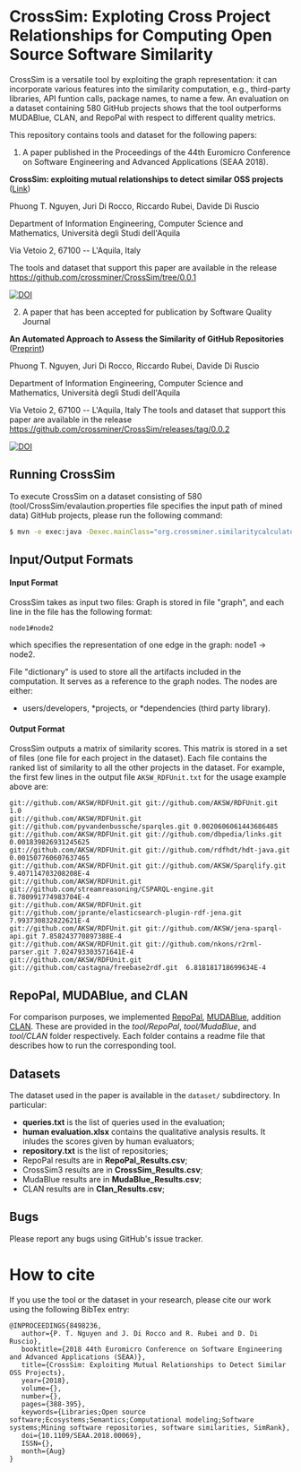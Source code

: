 CrossSim: Exploting **C**ross Project **R**elationships for Computing **O**pen **S**ource **S**oftware **Sim**ilarity
================
 
CrossSim is a versatile tool by exploiting the graph representation: it can incorporate various features into the similarity computation, e.g., third-party libraries, API funtion calls, package names, to name a few. An evaluation on a dataset containing 580 GitHub projects shows that the tool outperforms MUDABlue, CLAN, and RepoPal with respect to different quality metrics.

This repository contains tools and dataset for the following papers:  

1. A paper published in the Proceedings of the 44th Euromicro Conference on Software Engineering and Advanced Applications (SEAA 2018).

<b>CrossSim: exploiting mutual relationships to detect similar OSS projects</b> ([Link](https://ieeexplore.ieee.org/abstract/document/8498236))

Phuong T. Nguyen, Juri Di Rocco, Riccardo Rubei, Davide Di Ruscio

Department of Information Engineering, Computer Science and Mathematics,
Università degli Studi dell'Aquila

Via Vetoio 2, 67100 -- L'Aquila, Italy

The tools and dataset that support this paper are available in the release https://github.com/crossminer/CrossSim/tree/0.0.1 

[![DOI](https://zenodo.org/badge/DOI/10.5281/zenodo.1252866.svg)](https://doi.org/10.5281/zenodo.1252866)


2. A paper that has been accepted for publication by Software Quality Journal

<b>An Automated Approach to Assess the Similarity of GitHub Repositories</b> ([Preprint](https://github.com/crossminer/CrossSim/blob/master/CrossSim-Journal.pdf))

Phuong T. Nguyen, Juri Di Rocco, Riccardo Rubei, Davide Di Ruscio

Department of Information Engineering, Computer Science and Mathematics,
Università degli Studi dell'Aquila

Via Vetoio 2, 67100 -- L'Aquila, Italy
The tools and dataset that support this paper are available in the release https://github.com/crossminer/CrossSim/releases/tag/0.0.2 

[![DOI](https://zenodo.org/badge/DOI/10.5281/zenodo.1479309.svg)](https://doi.org/10.5281/zenodo.1479309)

Running CrossSim
-----------
To execute CrossSim on a dataset consisting of 580 (tool/CrossSim/evalaution.properties file specifies the input path of mined data)  GitHub projects, please run the following command:

  ```sh 
  $ mvn -e exec:java -Dexec.mainClass="org.crossminer.similaritycalculator.CrossSim.Runner"
  ```

Input/Output Formats
--------------------

#### Input Format

CrossSim takes as input two files: Graph is stored in file "graph", and each line in the file has the following format:

```node1#node2```

which specifies the representation of one edge in the graph: node1 -> node2.

File "dictionary" is used to store all the artifacts included in the computation. It serves as a reference to the graph nodes. The nodes are either:
* users/developers, 
*projects, or 
*dependencies (third party library).


#### Output Format

CrossSim outputs a matrix of similarity scores. This matrix is stored in a set of files (one file for each project in the dataset). Each file contains the ranked list of similarity to all the other projects in the dataset.
For example, the first few lines in the output file ```AKSW_RDFUnit.txt``` for the usage example above are:

```text
git://github.com/AKSW/RDFUnit.git git://github.com/AKSW/RDFUnit.git 1.0
git://github.com/AKSW/RDFUnit.git git://github.com/pyvandenbussche/sparqles.git 0.0020606061443686485
git://github.com/AKSW/RDFUnit.git git://github.com/dbpedia/links.git  0.001839826931245625
git://github.com/AKSW/RDFUnit.git git://github.com/rdfhdt/hdt-java.git  0.001507760607637465
git://github.com/AKSW/RDFUnit.git git://github.com/AKSW/Sparqlify.git 9.407114703208208E-4
git://github.com/AKSW/RDFUnit.git git://github.com/streamreasoning/CSPARQL-engine.git 8.780991774983704E-4
git://github.com/AKSW/RDFUnit.git git://github.com/jprante/elasticsearch-plugin-rdf-jena.git  7.993730832822621E-4
git://github.com/AKSW/RDFUnit.git git://github.com/AKSW/jena-sparql-api.git 7.858243770897388E-4
git://github.com/AKSW/RDFUnit.git git://github.com/nkons/r2rml-parser.git 7.024793303571641E-4
git://github.com/AKSW/RDFUnit.git git://github.com/castagna/freebase2rdf.git  6.818181718699634E-4
```


RepoPal, MUDABlue, and CLAN
----------------

For comparison purposes, we implemented [RepoPal](http://ieeexplore.ieee.org/document/7884605/), [MUDABlue](http://ieeexplore.ieee.org/document/1371919/), addition [CLAN](http://ieeexplore.ieee.org/document/6227178/). These are provided in the *tool/RepoPal*, *tool/MudaBlue*, and *tool/CLAN* folder respectively. Each folder contains a readme file that describes how to run the corresponding tool.                                                                  

Datasets
--------

The dataset used in the paper is available in the ```dataset/``` subdirectory. In particular:
  * <b>queries.txt</b> is the list of queries used in the evaluation;
  * <b>human evaluation.xlsx</b> contains the qualitative analysis results. It inludes the scores given by human evaluators;
  * <b>repository.txt</b> is the list of repositories;
  * RepoPal results are in <b>RepoPal_Results.csv</b>;
  * CrossSim3 results are in <b>CrossSim_Results.csv</b>;
  * MudaBlue results are in <b>MudaBlue_Results.csv</b>;
  * CLAN results are in <b>Clan_Results.csv</b>;


Bugs
----

Please report any bugs using GitHub's issue tracker.


How to cite
================
If you use the tool or the dataset in your research, please cite our work using the following BibTex entry:

```
@INPROCEEDINGS{8498236, 
   author={P. T. Nguyen and J. Di Rocco and R. Rubei and D. Di Ruscio}, 
   booktitle={2018 44th Euromicro Conference on Software Engineering and Advanced Applications (SEAA)}, 
   title={CrossSim: Exploiting Mutual Relationships to Detect Similar OSS Projects}, 
   year={2018}, 
   volume={}, 
   number={}, 
   pages={388-395}, 
   keywords={Libraries;Open source software;Ecosystems;Semantics;Computational modeling;Software systems;Mining software repositories, software similarities, SimRank}, 
   doi={10.1109/SEAA.2018.00069}, 
   ISSN={}, 
   month={Aug}
}

```


